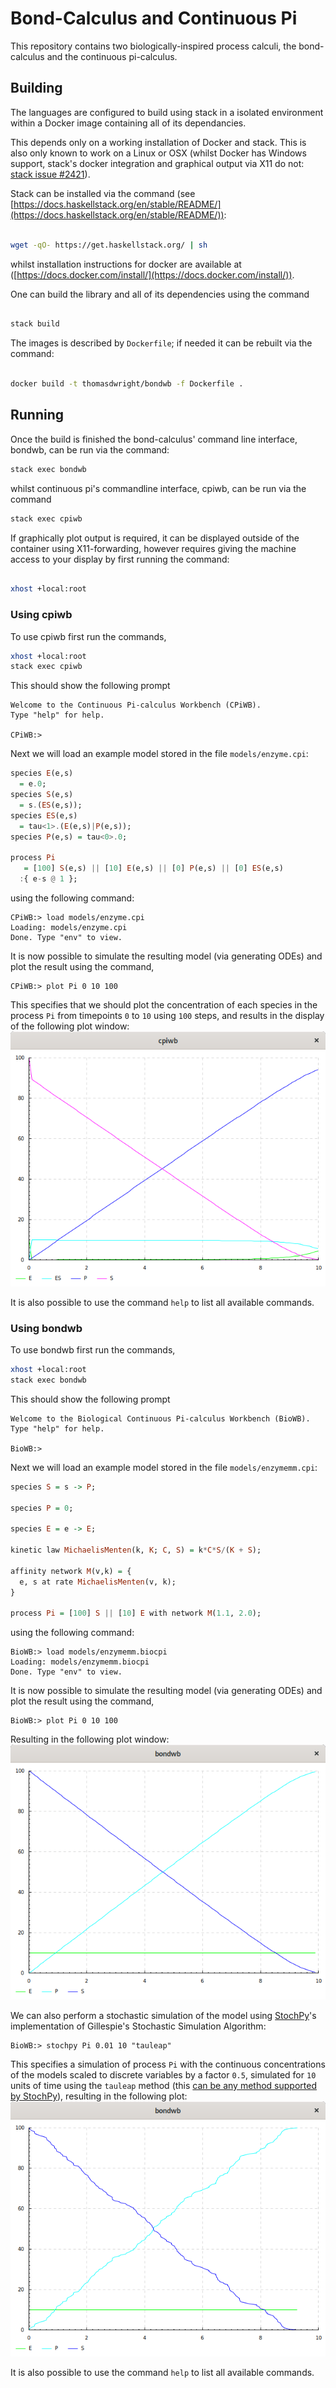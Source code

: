# Bond-Calculus and Continuous Pi

This repository contains two biologically-inspired process calculi, the bond-calculus and the continuous pi-calculus.

## Building

The languages are configured to build using stack in a isolated environment within a Docker image containing all of its dependancies.

This depends only on a working installation of Docker and stack. This is also only known to work on a Linux or OSX (whilst Docker has Windows support, stack's docker integration and graphical output via X11 do not: [stack issue #2421](https://github.com/commercialhaskell/stack/issues/2421)).

Stack can be installed via the command (see [https://docs.haskellstack.org/en/stable/README/](https://docs.haskellstack.org/en/stable/README/)):
```sh

wget -qO- https://get.haskellstack.org/ | sh
```
whilst installation instructions for docker are available at ([https://docs.docker.com/install/](https://docs.docker.com/install/)).

One can build the library and all of its dependencies using the command
```sh

stack build
```

The images is described by ```Dockerfile```; if needed it can be rebuilt via the command:
```sh

docker build -t thomasdwright/bondwb -f Dockerfile .
```

## Running

Once the build is finished the bond-calculus' command line interface, bondwb, can be run via the command:
```sh
stack exec bondwb
```
whilst continuous pi's commandline interface, cpiwb, can be run via the command
```sh
stack exec cpiwb
```

If graphically plot output is required, it can be displayed outside of the container using X11-forwarding, however requires giving the machine access to your display by first running the command:
```bash

xhost +local:root
```

### Using cpiwb

To use cpiwb first run the commands,
```bash
xhost +local:root
stack exec cpiwb
```

This should show the following prompt
```
Welcome to the Continuous Pi-calculus Workbench (CPiWB).
Type "help" for help.

CPiWB:> 
```

Next we will load an example model stored in the file ```models/enzyme.cpi```:
```haskell
species E(e,s)
  = e.0;
species S(e,s)
  = s.(ES(e,s));
species ES(e,s)
  = tau<1>.(E(e,s)|P(e,s));
species P(e,s) = tau<0>.0;

process Pi
   = [100] S(e,s) || [10] E(e,s) || [0] P(e,s) || [0] ES(e,s)
  :{ e-s @ 1 };
```
using the following command:
```
CPiWB:> load models/enzyme.cpi
Loading: models/enzyme.cpi
Done. Type "env" to view.
```
It is now possible to simulate the resulting model (via generating ODEs)  and plot the result using the command,
```
CPiWB:> plot Pi 0 10 100
```
This specifies that we should plot the concentration of each species in the process ```Pi``` from timepoints ```0``` to ```10``` using ```100``` steps, and results in the display of the following plot window:
![](./images/enzyme-plot-window-cpi.png)

It is also possible to use the command ```help``` to list all available commands.

### Using bondwb

To use bondwb first run the commands,
```bash
xhost +local:root
stack exec bondwb
```

This should show the following prompt
```
Welcome to the Biological Continuous Pi-calculus Workbench (BioWB).
Type "help" for help.

BioWB:> 
```

Next we will load an example model stored in the file ```models/enzymemm.cpi```:
```haskell
species S = s -> P;

species P = 0;

species E = e -> E;

kinetic law MichaelisMenten(k, K; C, S) = k*C*S/(K + S);

affinity network M(v,k) = {
  e, s at rate MichaelisMenten(v, k);
}

process Pi = [100] S || [10] E with network M(1.1, 2.0);
```
using the following command:
```
BioWB:> load models/enzymemm.biocpi
Loading: models/enzymemm.biocpi
Done. Type "env" to view.
```
It is now possible to simulate the resulting model (via generating ODEs) and plot the result using the command,
```
BioWB:> plot Pi 0 10 100
```
Resulting in the following plot window:
![](./images/enzyme-plot-window-bond.png)

We can also perform a stochastic simulation of the model using [StochPy](http://stochpy.sourceforge.net/)'s implementation of Gillespie's Stochastic Simulation Algorithm:
```
BioWB:> stochpy Pi 0.01 10 "tauleap"
```

This specifies a simulation of process ```Pi``` with the continuous concentrations of the models scaled to discrete variables by a factor ```0.5```, simulated for ```10``` units of time using the ```tauleap``` method (this [can be any method supported by StochPy](http://stochpy.sourceforge.net/html/userguide_doc.html#module-3-stochastic-simulation-algorithm)), resulting in the following plot:
![](./images/enzyme-plot-window-bond-stoch.png)

It is also possible to use the command ```help``` to list all available commands.

